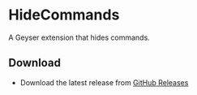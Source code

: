 # HideCommands
A Geyser extension that hides commands.

## Download
- Download the latest release from [GitHub Releases](https://github.com/Redned235/HideCommands/releases/tag/latest)
